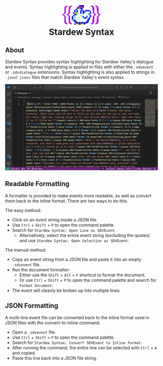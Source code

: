 <h1 align="center"><img src="./resources/logo.png" alt="logo"><br>Stardew Syntax</h1>

## About
Stardew Syntax provides syntax highlighting for Stardew Valley's dialogue and events.
Syntax highlighting is applied to files with either the `.sdvevent` or `.sdvdialogue` extensions.
Syntax highlighting is also applied to strings in `.json`/`.jsonc` files that match Stardew Valley's event syntax.

![Preview of the readable formatting](./resources/sdvevent-preview.gif)

## Readable Formatting
A formatter is provided to make events more readable, as well as convert them back to the inline format.
There are two ways to do this.

The easy method:
* Click on an event string inside a JSON file.
* Use `Ctrl` + `Shift` + `P` to open the command palette.
* Search for `Stardew Syntax: Open Line as SDVEvent`.
  * Alternatively, select the entire event string (excluding the quotes) and use `Stardew Syntax: Open Selection as SDVEvent`.

The manual method:
* Copy an event string from a JSON file and paste it into an empty `.sdvevent` file.
* Run the document formatter:
  * Either use the `Shift` + `Alt` + `F` shortcut to format the document.
  * Or use `Ctrl` + `Shift` + `P` to open the command palette and search for `Format Document`.
* The event will cleanly be broken up into multiple lines.

## JSON Formatting
A multi-line event file can be converted back to the inline format used in JSON files with the convert-to-inline command.
* Open a `.sdvevent` file.
* Use `Ctrl` + `Shift` + `P` to open the command palette.
* Search for `Stardew Syntax: Convert SDVEvent to Inline Format`.
* After running the command, the entire line can be selected with `Ctrl` + `A` and copied.
* Paste this line back into a JSON file string.
